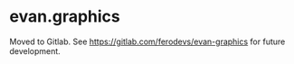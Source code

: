 # evan.graphics

Moved to Gitlab. See https://gitlab.com/ferodevs/evan-graphics for future development.